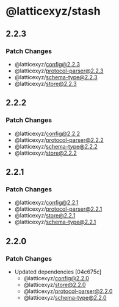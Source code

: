 # @latticexyz/stash

## 2.2.3

### Patch Changes

- @latticexyz/config@2.2.3
- @latticexyz/protocol-parser@2.2.3
- @latticexyz/schema-type@2.2.3
- @latticexyz/store@2.2.3

## 2.2.2

### Patch Changes

- @latticexyz/config@2.2.2
- @latticexyz/protocol-parser@2.2.2
- @latticexyz/schema-type@2.2.2
- @latticexyz/store@2.2.2

## 2.2.1

### Patch Changes

- @latticexyz/config@2.2.1
- @latticexyz/protocol-parser@2.2.1
- @latticexyz/store@2.2.1
- @latticexyz/schema-type@2.2.1

## 2.2.0

### Patch Changes

- Updated dependencies [04c675c]
  - @latticexyz/config@2.2.0
  - @latticexyz/store@2.2.0
  - @latticexyz/protocol-parser@2.2.0
  - @latticexyz/schema-type@2.2.0
